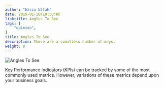 ```yaml
---
author: "Wasim Ullah"
date: 2019-01-10T10:30:00
linktitle: Angles To See
tags: [
    "opinion",
]
title: Angles To See
description: There are a countless number of ways.
weight: 9
---
```


![Angles To See](/images/world.jpg)

Key Performance Indicators (KPIs) can be tracked by some of the most commonly used metrics. However, variations of these metrics depend upon your business goals.
